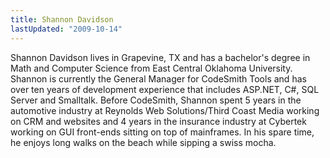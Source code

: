 ```yaml
---
title: Shannon Davidson
lastUpdated: "2009-10-14"
---
```

Shannon Davidson lives in Grapevine, TX and has a bachelor's degree in Math and Computer Science from East Central Oklahoma University. Shannon is currently the General Manager for CodeSmith Tools and has over ten years of
development experience that includes ASP.NET, C#, SQL Server and Smalltalk. Before CodeSmith, Shannon spent 5 years in the automotive industry at Reynolds Web Solutions/Third Coast Media working on CRM and websites and 4 years in the insurance industry at Cybertek working on GUI front-ends sitting on top of mainframes. In his spare time, he enjoys long walks on the beach while sipping a swiss mocha.
